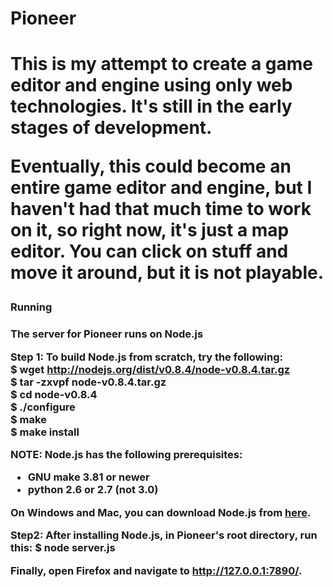 <h1>Pioneer<h1>

This is my attempt to create a game editor and engine using only web technologies. It's still in the early stages of development.

Eventually, this could become an entire game editor and engine, but I haven't had that much time to work on it, so right now, it's just a map editor.  You can click on stuff and move it around, but it is not playable.

<h3>Running<h3>

The server for Pioneer runs on Node.js

Step 1:
To build Node.js from scratch, try the following:<br>
  $ wget http://nodejs.org/dist/v0.8.4/node-v0.8.4.tar.gz<br>
  $ tar -zxvpf node-v0.8.4.tar.gz<br>
  $ cd node-v0.8.4<br>
  $ ./configure<br>
  $ make<br>
  $ make install<br>
  
NOTE: Node.js has the following prerequisites:
 - GNU make 3.81 or newer
 - python 2.6 or 2.7 (not 3.0)

On Windows and Mac, you can download Node.js from <a href="http://nodejs.org/#download">here</a>.

Step2:
After installing Node.js, in Pioneer's root directory, run this:
  $ node server.js

Finally, open Firefox and navigate to <a href="http://127.0.0.1:7890/">http://127.0.0.1:7890/</a>.
